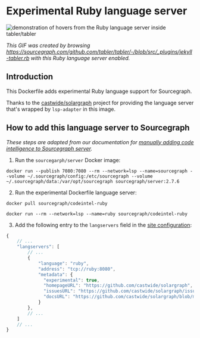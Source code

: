 # Experimental Ruby language server 

![demonstration of hovers from the Ruby language server inside tabler/tabler](https://cl.ly/3l0Z2g1l3D2r/Screen%20Recording%202018-05-07%20at%2005.30%20PM.gif)

*This GIF was created by browsing https://sourcegraph.com/github.com/tabler/tabler/-/blob/src/_plugins/jekyll-tabler.rb with this Ruby language server enabled.*

## Introduction

This Dockerfile adds experimental Ruby language support for Sourcegraph. 

Thanks to the [castwide/solargraph](https://github.com/castwide/solargraph) project for providing the language server that's wrapped by `lsp-adapter` in this image.

## How to add this language server to Sourcegraph

*These steps are adapted from our documentation for [manually adding code intelligence to Sourcegraph server](https://about.sourcegraph.com/docs/code-intelligence/install-manual/).*

1. Run the `sourcegarph/server` Docker image: 

```shell
docker run --publish 7080:7080 --rm --network=lsp --name=sourcegraph --volume ~/.sourcegraph/config:/etc/sourcegraph --volume ~/.sourcegraph/data:/var/opt/sourcegraph sourcegraph/server:2.7.6
```

2. Run the experimental Dockerfile language server:

  ```shell
  docker pull sourcegraph/codeintel-ruby

  docker run --rm --network=lsp --name=ruby sourcegraph/codeintel-ruby
  ```

3. Add the following entry to the `langservers` field in the [site configuration](https://about.sourcegraph.com/docs/config):

  ```js
  {
      // ...
      "langservers": [
          // ...
          {
              "language": "ruby",
              "address": "tcp://ruby:8080",
              "metadata": {
                "experimental": true,
                "homepageURL": "https://github.com/castwide/solargraph", 
                "issuesURL": "https://github.com/castwide/solargraph/issues", 
                "docsURL": "https://github.com/castwide/solargraph/blob/master/README.md"
              }
          },
          // ...
      ]
      // ...
  }
  ```
